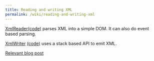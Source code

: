 ```yaml
---
title: Reading and writing XML
permalink: /wiki/reading-and-writing-xml
---
```

[XmlReader](http://libgdx.badlogicgames.com/nightlies/docs/api/com/badlogic/gdx/utils/XmlReader.html)[(code)](https://github.com/libgdx/libgdx/blob/master/gdx/src/com/badlogic/gdx/utils/XmlReader.java) parses XML into a simple DOM. It can also do event based parsing.

[XmlWriter](http://libgdx.badlogicgames.com/nightlies/docs/api/com/badlogic/gdx/utils/XmlWriter.html)
[(code)](https://github.com/libgdx/libgdx/blob/master/gdx/src/com/badlogic/gdx/utils/XmlWriter.java) uses a stack based API to emit XML.

[Relevant blog post](https://web.archive.org/web/20201031170506/https://www.badlogicgames.com/wordpress/?p=1712)
